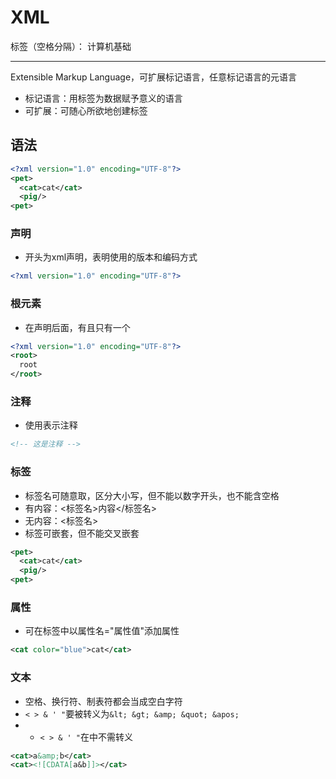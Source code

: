 # XML

标签（空格分隔）： 计算机基础

---

Extensible Markup Language，可扩展标记语言，任意标记语言的元语言

* 标记语言：用标签为数据赋予意义的语言
* 可扩展：可随心所欲地创建标签

## 语法

```xml
<?xml version="1.0" encoding="UTF-8"?>
<pet>
  <cat>cat</cat>
  <pig/>
<pet>
```

### 声明

* 开头为xml声明，表明使用的版本和编码方式

```xml
<?xml version="1.0" encoding="UTF-8"?>
```

### 根元素

* 在声明后面，有且只有一个

```xml
<?xml version="1.0" encoding="UTF-8"?>
<root>
  root
</root>
```

### 注释

* 使用<!-- 注释 -->表示注释

```xml
<!-- 这是注释 -->
```

### 标签

* 标签名可随意取，区分大小写，但不能以数字开头，也不能含空格
* 有内容：<标签名>内容</标签名>
* 无内容：<标签名>
* 标签可嵌套，但不能交叉嵌套

```xml
<pet>
  <cat>cat</cat>
  <pig/>
<pet>
```

### 属性

* 可在标签中以属性名="属性值"添加属性

```xml
<cat color="blue">cat</cat>
```

### 文本

* 空格、换行符、制表符都会当成空白字符
* `< > & ' "`要被转义为`&lt; &gt; &amp; &quot; &apos;`
* * `< > & ' "`在<![CDATA[ ... ]]>中不需转义

```xml
<cat>a&amp;b</cat>
<cat><![CDATA[a&b]]></cat>
```
